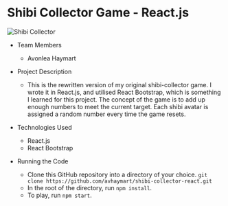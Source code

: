 # Shibi Collector Game - React.js

![Shibi Collector](https://image.ibb.co/mJUkGL/shibi.png)



* Team Members
   * Avonlea Haymart

* Project Description
   * This is the rewritten version of my original shibi-collector game. I wrote it in React.js, and utilised React Bootstrap, which is something I learned for this project. The concept of the game is to add up enough numbers to meet the current target. Each shibi avatar is assigned a random number every time the game resets.
* Technologies Used
  * React.js
  * React Bootstrap
* Running the Code
  * Clone this GitHub repository into a directory of your choice.
  ```git clone https://github.com/avhaymart/shibi-collector-react.git```
  * In the root of the directory, run ```npm install```.
  * To play, run ```npm start```.

